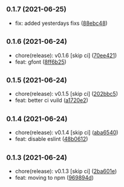 ## <small>0.1.7 (2021-06-25)</small>

* fix: added yesterdays fixs ([88ebc48](https://github.com/simonecorsi/simonecorsi.dev/commit/88ebc48))



## <small>0.1.6 (2021-06-24)</small>

* chore(release): v0.1.6 [skip ci] ([70ee421](https://github.com/simonecorsi/simonecorsi.dev/commit/70ee421))
* feat: gfont ([8ff6b25](https://github.com/simonecorsi/simonecorsi.dev/commit/8ff6b25))



## <small>0.1.5 (2021-06-24)</small>

* chore(release): v0.1.5 [skip ci] ([202bbc5](https://github.com/simonecorsi/simonecorsi.dev/commit/202bbc5))
* feat: better ci vuild ([a1720e2](https://github.com/simonecorsi/simonecorsi.dev/commit/a1720e2))



## <small>0.1.4 (2021-06-24)</small>

* chore(release): v0.1.4 [skip ci] ([aba6540](https://github.com/simonecorsi/simonecorsi.dev/commit/aba6540))
* feat: disable eslint ([48b0612](https://github.com/simonecorsi/simonecorsi.dev/commit/48b0612))



## <small>0.1.3 (2021-06-24)</small>

* chore(release): v0.1.3 [skip ci] ([2ba601e](https://github.com/simonecorsi/simonecorsi.dev/commit/2ba601e))
* feat: moving to npm ([969894d](https://github.com/simonecorsi/simonecorsi.dev/commit/969894d))



